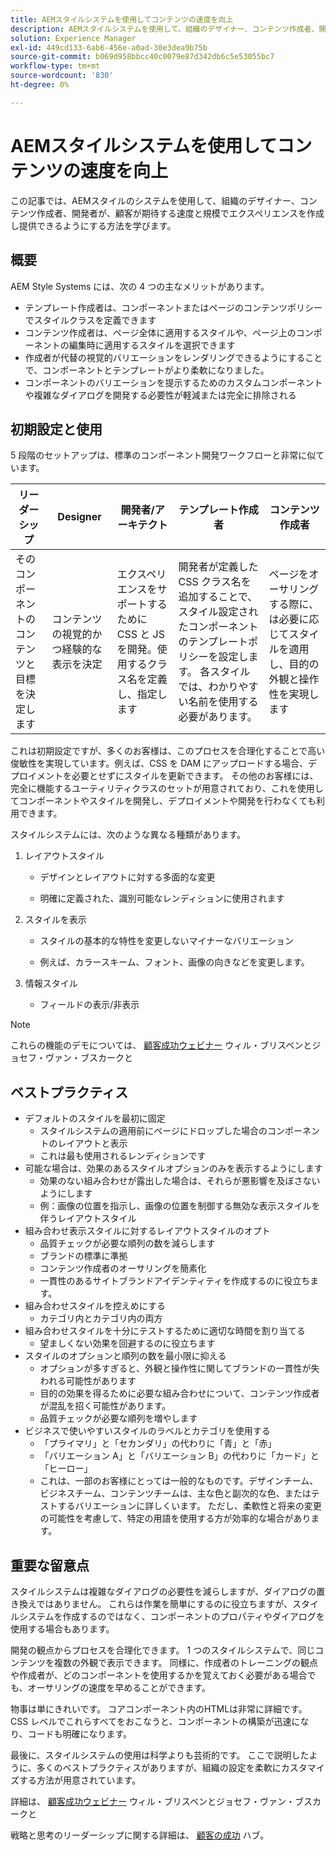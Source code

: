 ```yaml
---
title: AEMスタイルシステムを使用してコンテンツの速度を向上
description: AEMスタイルシステムを使用して、組織のデザイナー、コンテンツ作成者、開発者が、顧客が期待する速度と規模でエクスペリエンスを作成し提供できるようにする方法を説明します。
solution: Experience Manager
exl-id: 449cd133-6ab6-456e-a0ad-30e3dea9b75b
source-git-commit: b069d958bbcc40c0079e87d342db6c5e53055bc7
workflow-type: tm+mt
source-wordcount: '830'
ht-degree: 0%

---
```


# AEMスタイルシステムを使用してコンテンツの速度を向上

この記事では、AEMスタイルのシステムを使用して、組織のデザイナー、コンテンツ作成者、開発者が、顧客が期待する速度と規模でエクスペリエンスを作成し提供できるようにする方法を学びます。

## 概要

AEM Style Systems には、次の 4 つの主なメリットがあります。

* テンプレート作成者は、コンポーネントまたはページのコンテンツポリシーでスタイルクラスを定義できます
* コンテンツ作成者は、ページ全体に適用するスタイルや、ページ上のコンポーネントの編集時に適用するスタイルを選択できます
* 作成者が代替の視覚的バリエーションをレンダリングできるようにすることで、コンポーネントとテンプレートがより柔軟になりました。
* コンポーネントのバリエーションを提示するためのカスタムコンポーネントや複雑なダイアログを開発する必要性が軽減または完全に排除される

## 初期設定と使用

5 段階のセットアップは、標準のコンポーネント開発ワークフローと非常に似ています。

| **リーダーシップ** | **Designer** | **開発者/アーキテクト** | **テンプレート作成者** | **コンテンツ作成者** |
| --- | --- | --- | --- | --- |
| そのコンポーネントのコンテンツと目標を決定します | コンテンツの視覚的かつ経験的な表示を決定 | エクスペリエンスをサポートするために CSS と JS を開発。使用するクラス名を定義し、指定します | 開発者が定義した CSS クラス名を追加することで、スタイル設定されたコンポーネントのテンプレートポリシーを設定します。 各スタイルでは、わかりやすい名前を使用する必要があります。 | ページをオーサリングする際に、は必要に応じてスタイルを適用し、目的の外観と操作性を実現します |

これは初期設定ですが、多くのお客様は、このプロセスを合理化することで高い俊敏性を実現しています。例えば、CSS を DAM にアップロードする場合、デプロイメントを必要とせずにスタイルを更新できます。 その他のお客様には、完全に機能するユーティリティクラスのセットが用意されており、これを使用してコンポーネントやスタイルを開発し、デプロイメントや開発を行わなくても利用できます。

スタイルシステムには、次のような異なる種類があります。

1. レイアウトスタイル

   * デザインとレイアウトに対する多面的な変更

   * 明確に定義された、識別可能なレンディションに使用されます

1. スタイルを表示
   * スタイルの基本的な特性を変更しないマイナーなバリエーション

   * 例えば、カラースキーム、フォント、画像の向きなどを変更します。

1. 情報スタイル

   * フィールドの表示/非表示

>[!NOTE]
>
>これらの機能のデモについては、 [顧客成功ウェビナー](https://adobecustomersuccess.adobeconnect.com/pob610c9mffjmp4/) ウィル・ブリスベンとジョセフ・ヴァン・ブスカークと

## ベストプラクティス

* デフォルトのスタイルを最初に固定
   * スタイルシステムの適用前にページにドロップした場合のコンポーネントのレイアウトと表示
   * これは最も使用されるレンディションです
* 可能な場合は、効果のあるスタイルオプションのみを表示するようにします
   * 効果のない組み合わせが露出した場合は、それらが悪影響を及ぼさないようにします
   * 例：画像の位置を指示し、画像の位置を制御する無効な表示スタイルを伴うレイアウトスタイル
* 組み合わせ表示スタイルに対するレイアウトスタイルのオプト
   * 品質チェックが必要な順列の数を減らします
   * ブランドの標準に準拠
   * コンテンツ作成者のオーサリングを簡素化
   * 一貫性のあるサイトブランドアイデンティティを作成するのに役立ちます。
* 組み合わせスタイルを控えめにする
   * カテゴリ内とカテゴリ内の両方
* 組み合わせスタイルを十分にテストするために適切な時間を割り当てる
   * 望ましくない効果を回避するのに役立ちます
* スタイルのオプションと順列の数を最小限に抑える
   * オプションが多すぎると、外観と操作性に関してブランドの一貫性が失われる可能性があります
   * 目的の効果を得るために必要な組み合わせについて、コンテンツ作成者が混乱を招く可能性があります。
   * 品質チェックが必要な順列を増やします
* ビジネスで使いやすいスタイルのラベルとカテゴリを使用する
   * 「プライマリ」と「セカンダリ」の代わりに「青」と「赤」
   * 「バリエーション A」と「バリエーション B」の代わりに「カード」と「ヒーロー」
   * これは、一部のお客様にとっては一般的なものです。デザインチーム、ビジネスチーム、コンテンツチームは、主な色と副次的な色、またはテストするバリエーションに詳しくいます。 ただし、柔軟性と将来の変更の可能性を考慮して、特定の用語を使用する方が効率的な場合があります。

## 重要な留意点

スタイルシステムは複雑なダイアログの必要性を減らしますが、ダイアログの置き換えではありません。 これらは作業を簡単にするのに役立ちますが、スタイルシステムを作成するのではなく、コンポーネントのプロパティやダイアログを使用する場合もあります。

開発の観点からプロセスを合理化できます。 1 つのスタイルシステムで、同じコンテンツを複数の外観で表示できます。 同様に、作成者のトレーニングの観点や作成者が、どのコンポーネントを使用するかを覚えておく必要がある場合でも、オーサリングの速度を早めることができます。

物事は単にきれいです。 コアコンポーネント内のHTMLは非常に詳細です。 CSS レベルでこれらすべてをおこなうと、コンポーネントの構築が迅速になり、コードも明確になります。

最後に、スタイルシステムの使用は科学よりも芸術的です。 ここで説明したように、多くのベストプラクティスがありますが、組織の設定を柔軟にカスタマイズする方法が用意されています。

詳細は、 [顧客成功ウェビナー](https://adobecustomersuccess.adobeconnect.com/pob610c9mffjmp4/) ウィル・ブリスベンとジョセフ・ヴァン・ブスカークと

戦略と思考のリーダーシップに関する詳細は、 [顧客の成功](https://experienceleague.adobe.com/docs/customer-success/customer-success/overview.html) ハブ。
